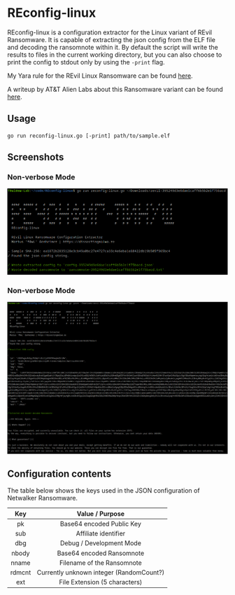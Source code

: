 # REconfig-linux

REconfig-linux is a configuration extractor for the Linux variant of REvil Ransomware. It is capable of extracting the json config from the ELF file and decoding the ransomnote within it. By default the script will write the results to files in the current working directory, but you can also choose to print the config to stdout only by using the `-print` flag.

My Yara rule for the REvil Linux Ransomware can be found [here]().

A writeup by AT&T Alien Labs about this Ransomware variant can be found [here](https://cybersecurity.att.com/blogs/labs-research/revils-new-linux-version).

## Usage

```shell
go run reconfig-linux.go [-print] path/to/sample.elf
```

## Screenshots

### Non-verbose Mode

![Non-verbose Mode](img/screenshot-file.png)

### Non-verbose Mode

![Verbose Mode](img/screenshot-verbose.png)


## Configuration contents

The table below shows the keys used in the JSON configuration of Netwalker Ransomware. 

|             Key             |                     Value / Purpose                     |
| :-------------------------: | :-----------------------------------------------------: |
|           pk                |                Base64 encoded Public Key                |
|           sub               |                  Affiliate identifier                   |
|           dbg               |                Debug / Development Mode                 |
|           nbody             |                Base64 encoded Ransomnote                |
|           nname             |                Filename of the Ransomnote               |
|           rdmcnt            |           Currently unknown integer (RandomCount?)      |
|           ext               |              File Extension (5 characters)              |